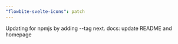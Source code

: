 ```yaml
---
"flowbite-svelte-icons": patch
---
```


Updating for npmjs by adding --tag next.
docs: update README and homepage

